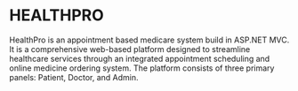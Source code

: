 # HEALTHPRO
HealthPro is an appointment based medicare system build in ASP.NET MVC. It is a comprehensive web-based platform designed to streamline healthcare services through an integrated appointment scheduling and online medicine ordering system. The platform consists of three primary panels: Patient, Doctor, and Admin.

